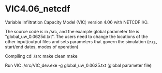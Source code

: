 # VIC4.06_netcdf
Variable Infiltration Capacity Model (VIC) version 4.06 with NETCDF I/O. 

The source code is in /src, and the example global parameter file is "global_uw_0.0625d.txt". The users need to change the locations of the other input/output files and sets parameters that govern the simulation (e.g., start/end dates, modes of operation)

Compiling
cd ./src
make clean
make

Run VIC
./src/VIC_dev.exe -g global_uw_0.0625.txt (global parameter file)


